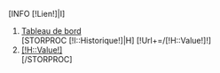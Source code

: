 [INFO [!Lien!]|I]
<ol class="breadcrumb">
  <li><a href="/?rand=[!TMS::Now!]">Tableau de bord</a></li>
  [STORPROC [!I::Historique!]|H]
    [!Url+=/[!H::Value!]!]
    <li><a href="[!Url!]">[!H::Value!]</a></li>
  [/STORPROC]
</ol>